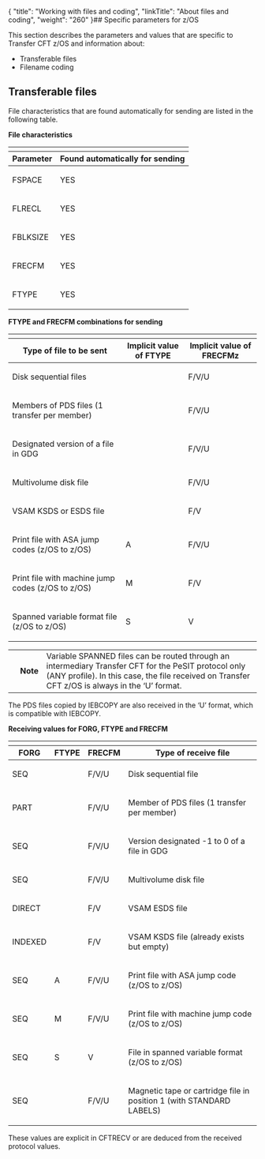 {
    "title": "Working with files and coding",
    "linkTitle": "About files and coding",
    "weight": "260"
}## Specific parameters for z/OS

This section describes the parameters and values that are specific to Transfer CFT z/OS and information about:

-   Transferable files
-   Filename coding

## Transferable files

File characteristics that are found automatically for sending are listed in the following table.

**File characteristics**

<table>
   <th>
      <tr>
<th>Parameter         </th>
<th>Found automatically for sending         </th>
      </tr>
   </thead>
   <tbody>
      <tr>
         <td><p>FSPACE</p>         </td>
         <td><p>YES</p>         </td>
      </tr>
      <tr>
         <td><p>FLRECL</p>         </td>
         <td><p>YES</p>         </td>
      </tr>
      <tr>
         <td><p>FBLKSIZE</p>         </td>
         <td><p>YES</p>         </td>
      </tr>
      <tr>
         <td><p>FRECFM</p>         </td>
         <td><p>YES</p>         </td>
      </tr>
      <tr>
         <td><p>FTYPE</p>         </td>
         <td><p>YES</p>         </td>
      </tr>
   </tbody>
</table>

**FTYPE and FRECFM combinations for sending**

<table>
   <th>
      <tr>
<th>Type of file to be sent         </th>
<th>Implicit value of FTYPE         </th>
<th>Implicit value of FRECFMz         </th>
      </tr>
   </thead>
   <tbody>
      <tr>
         <td><p>Disk sequential files</p>         </td>
         <td><p> </p>         </td>
         <td><p>F/V/U</p>         </td>
      </tr>
      <tr>
         <td><p>Members of PDS files (1 transfer per member)</p>         </td>
         <td><p> </p>         </td>
         <td><p>F/V/U</p>         </td>
      </tr>
      <tr>
         <td><p>Designated version of a file in GDG</p>         </td>
         <td><p> </p>         </td>
         <td><p>F/V/U</p>         </td>
      </tr>
      <tr>
         <td><p>Multivolume disk file</p>         </td>
         <td><p> </p>         </td>
         <td><p>F/V/U</p>         </td>
      </tr>
      <tr>
         <td><p>VSAM KSDS or ESDS file</p>         </td>
         <td><p> </p>         </td>
         <td><p>F/V</p>         </td>
      </tr>
      <tr>
         <td><p>Print file with ASA jump codes (z/OS to z/OS)</p>         </td>
         <td><p>A</p>         </td>
         <td><p>F/V/U</p>         </td>
      </tr>
      <tr>
         <td><p>Print file with machine jump codes (z/OS to z/OS)</p>         </td>
         <td><p>M</p>         </td>
         <td><p>F/V</p>         </td>
      </tr>
      <tr>
         <td><p>Spanned variable format file (z/OS to z/OS)</p>         </td>
         <td><p>S</p>         </td>
         <td><p>V</p>         </td>
      </tr>
   </tbody>
</table>

<table>
   <tbody>
      <tr>
         <td>         </td>
         <td><span><strong>Note</strong></span>         </td>
         <td>Variable SPANNED files can be routed through an intermediary Transfer CFT for the PeSIT protocol only (ANY profile). In this case, the file received on Transfer CFT z/OS is always in the ‘U’ format.         </td>
      </tr>
   </tbody>
</table>

The PDS files copied by IEBCOPY are also received in the ‘U’ format, which is compatible with IEBCOPY.

**Receiving values for FORG, FTYPE and FRECFM**

<table>
   <th>
      <tr>
<th>FORG         </th>
<th>FTYPE         </th>
<th>FRECFM         </th>
<th>  Type of receive file         </th>
      </tr>
   </thead>
   <tbody>
      <tr>
         <td><p>SEQ</p>         </td>
         <td><p> </p>         </td>
         <td><p>F/V/U</p>         </td>
         <td><p>Disk sequential file</p>         </td>
      </tr>
      <tr>
         <td><p>PART</p>         </td>
         <td><p> </p>         </td>
         <td><p>F/V/U</p>         </td>
         <td><p>Member of PDS files (1 transfer per member)</p>         </td>
      </tr>
      <tr>
         <td><p>SEQ</p>         </td>
         <td><p> </p>         </td>
         <td><p>F/V/U</p>         </td>
         <td><p>Version designated -1 to 0 of a file in GDG</p>         </td>
      </tr>
      <tr>
         <td><p>SEQ</p>         </td>
         <td><p> </p>         </td>
         <td><p>F/V/U</p>         </td>
         <td><p>Multivolume disk file</p>         </td>
      </tr>
      <tr>
         <td><p>DIRECT</p>         </td>
         <td><p> </p>         </td>
         <td><p>F/V</p>         </td>
         <td><p>VSAM ESDS file</p>         </td>
      </tr>
      <tr>
         <td><p>INDEXED</p>         </td>
         <td><p> </p>         </td>
         <td><p>F/V</p>         </td>
         <td><p>VSAM KSDS file (already exists but empty)</p>         </td>
      </tr>
      <tr>
         <td><p>SEQ</p>         </td>
         <td><p>A</p>         </td>
         <td><p>F/V/U</p>         </td>
         <td><p>Print file with ASA jump code (z/OS to z/OS)</p>         </td>
      </tr>
      <tr>
         <td><p>SEQ</p>         </td>
         <td><p>M</p>         </td>
         <td><p>F/V/U</p>         </td>
         <td><p>Print file with machine jump code (z/OS to z/OS)</p>         </td>
      </tr>
      <tr>
         <td><p>SEQ</p>         </td>
         <td><p>S</p>         </td>
         <td><p>V</p>         </td>
         <td><p>File in spanned variable format (z/OS to z/OS)</p>         </td>
      </tr>
      <tr>
         <td><p>SEQ</p>         </td>
         <td><p> </p>         </td>
         <td><p>F/V/U</p>         </td>
         <td><p>Magnetic tape or cartridge file in position 1 (with STANDARD LABELS)</p>         </td>
      </tr>
   </tbody>
</table>

These values are explicit in CFTRECV or are deduced from the received protocol values.
